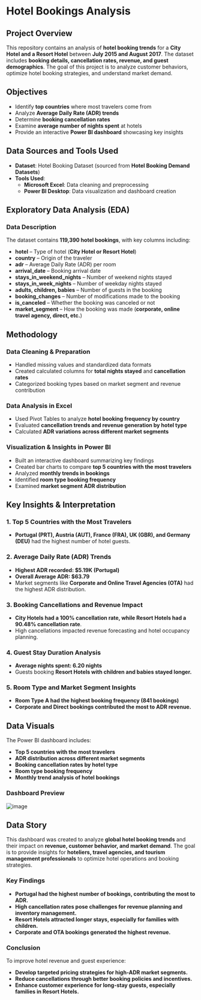 # **Hotel Bookings Analysis**

## **Project Overview**
This repository contains an analysis of **hotel booking trends** for a **City Hotel and a Resort Hotel** between **July 2015 and August 2017**. The dataset includes **booking details, cancellation rates, revenue, and guest demographics**. The goal of this project is to analyze customer behaviors, optimize hotel booking strategies, and understand market demand.

## **Objectives**
- Identify **top countries** where most travelers come from
- Analyze **Average Daily Rate (ADR) trends**
- Determine **booking cancellation rates**
- Examine **average number of nights spent** at hotels
- Provide an interactive **Power BI dashboard** showcasing key insights

## **Data Sources and Tools Used**
- **Dataset**: Hotel Booking Dataset (sourced from **Hotel Booking Demand Datasets**)
- **Tools Used**:
  - **Microsoft Excel**: Data cleaning and preprocessing
  - **Power BI Desktop**: Data visualization and dashboard creation

## **Exploratory Data Analysis (EDA)**
### **Data Description**
The dataset contains **119,390 hotel bookings**, with key columns including:
- **hotel** – Type of hotel (**City Hotel or Resort Hotel**)
- **country** – Origin of the traveler
- **adr** – Average Daily Rate (ADR) per room
- **arrival_date** – Booking arrival date
- **stays_in_weekend_nights** – Number of weekend nights stayed
- **stays_in_week_nights** – Number of weekday nights stayed
- **adults, children, babies** – Number of guests in the booking
- **booking_changes** – Number of modifications made to the booking
- **is_canceled** – Whether the booking was canceled or not
- **market_segment** – How the booking was made (**corporate, online travel agency, direct, etc.**)

## **Methodology**
### **Data Cleaning & Preparation**
- Handled missing values and standardized data formats
- Created calculated columns for **total nights stayed** and **cancellation rates**
- Categorized booking types based on market segment and revenue contribution

### **Data Analysis in Excel**
- Used Pivot Tables to analyze **hotel booking frequency by country**
- Evaluated **cancellation trends and revenue generation by hotel type**
- Calculated **ADR variations across different market segments**

### **Visualization & Insights in Power BI**
- Built an interactive dashboard summarizing key findings
- Created bar charts to compare **top 5 countries with the most travelers**
- Analyzed **monthly trends in bookings**
- Identified **room type booking frequency**
- Examined **market segment ADR distribution**

## **Key Insights & Interpretation**
### **1. Top 5 Countries with the Most Travelers**
- **Portugal (PRT), Austria (AUT), France (FRA), UK (GBR), and Germany (DEU)** had the highest number of hotel guests.

### **2. Average Daily Rate (ADR) Trends**
- **Highest ADR recorded: $5.19K (Portugal)**
- **Overall Average ADR: $63.79**
- Market segments like **Corporate and Online Travel Agencies (OTA)** had the highest ADR distribution.

### **3. Booking Cancellations and Revenue Impact**
- **City Hotels had a 100% cancellation rate, while Resort Hotels had a 90.48% cancellation rate**.
- High cancellations impacted revenue forecasting and hotel occupancy planning.

### **4. Guest Stay Duration Analysis**
- **Average nights spent: 6.20 nights**
- Guests booking **Resort Hotels with children and babies stayed longer.**

### **5. Room Type and Market Segment Insights**
- **Room Type A had the highest booking frequency (841 bookings)**
- **Corporate and Direct bookings contributed the most to ADR revenue.**

## **Data Visuals**
The Power BI dashboard includes:
- **Top 5 countries with the most travelers**
- **ADR distribution across different market segments**
- **Booking cancellation rates by hotel type**
- **Room type booking frequency**
- **Monthly trend analysis of hotel bookings**

### **Dashboard Preview**
![image](https://github.com/user-attachments/assets/9bfbacbb-ff60-4d0a-99c4-802b91e3d592)

## **Data Story**
This dashboard was created to analyze **global hotel booking trends** and their impact on **revenue, customer behavior, and market demand**. The goal is to provide insights for **hoteliers, travel agencies, and tourism management professionals** to optimize hotel operations and booking strategies.

### **Key Findings**
- **Portugal had the highest number of bookings, contributing the most to ADR.**
- **High cancellation rates pose challenges for revenue planning and inventory management.**
- **Resort Hotels attracted longer stays, especially for families with children.**
- **Corporate and OTA bookings generated the highest revenue.**

### **Conclusion**
To improve hotel revenue and guest experience:
- **Develop targeted pricing strategies for high-ADR market segments.**
- **Reduce cancellations through better booking policies and incentives.**
- **Enhance customer experience for long-stay guests, especially families in Resort Hotels.**
